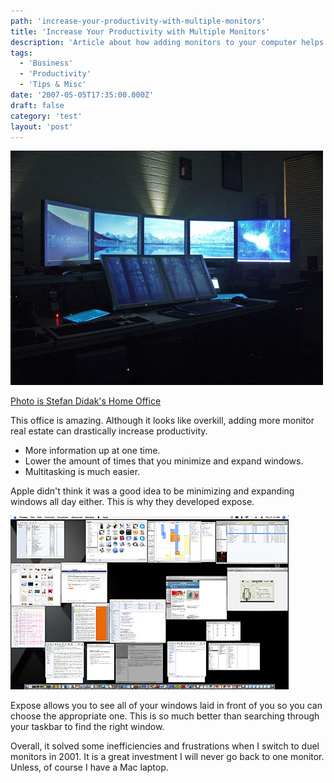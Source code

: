 ```yaml
---
path: 'increase-your-productivity-with-multiple-monitors'
title: 'Increase Your Productivity with Multiple Monitors'
description: 'Article about how adding monitors to your computer helps you work faster and more efficient.'
tags:
  - 'Business'
  - 'Productivity'
  - 'Tips & Misc'
date: '2007-05-05T17:35:00.000Z'
draft: false
category: 'test'
layout: 'post'
---
```


![](./seven4b.jpg)

[Photo is Stefan Didak's Home Office](http://www.stefandidak.com/office/index.php)

This office is amazing. Although it looks like overkill, adding more monitor real estate can drastically increase productivity.

- More information up at one time.
- Lower the amount of times that you minimize and expand windows.
- Multitasking is much easier.

Apple didn't think it was a good idea to be minimizing and expanding windows all day either. This is why they developed expose.

![](./expose_meme.jpg)

Expose allows you to see all of your windows laid in front of you so you can choose the appropriate one. This is so much better than searching through your taskbar to find the right window.

Overall, it solved some inefficiencies and frustrations when I switch to duel monitors in 2001. It is a great investment I will never go back to one monitor. Unless, of course I have a Mac laptop.
